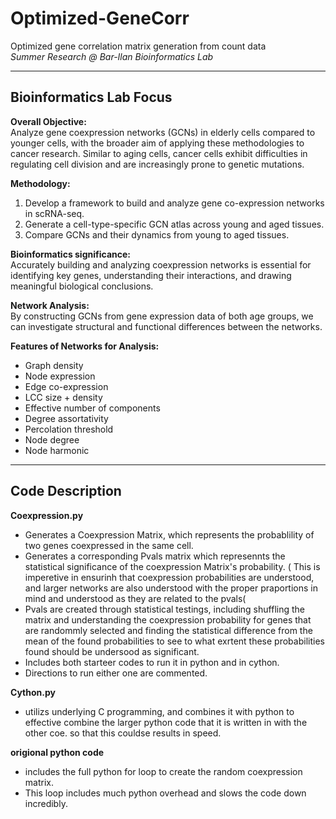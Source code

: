 # Optimized-GeneCorr
Optimized gene correlation matrix generation from count data  
*Summer Research @ Bar-Ilan Bioinformatics Lab*

---

## Bioinformatics Lab Focus

**Overall Objective:**  
Analyze gene coexpression networks (GCNs) in elderly cells compared to younger cells, with the broader aim of applying these methodologies to cancer research. Similar to aging cells, cancer cells exhibit difficulties in regulating cell division and are increasingly prone to genetic mutations.  

**Methodology:**  
1. Develop a framework to build and analyze gene co-expression networks in scRNA-seq.  
2. Generate a cell-type-specific GCN atlas across young and aged tissues.  
3. Compare GCNs and their dynamics from young to aged tissues.  

**Bioinformatics significance:**  
Accurately building and analyzing coexpression networks is essential for identifying key genes, understanding their interactions, and drawing meaningful biological conclusions. 

**Network Analysis:**  
By constructing GCNs from gene expression data of both age groups, we can investigate structural and functional differences between the networks.  

**Features of Networks for Analysis:**  
- Graph density  
- Node expression  
- Edge co-expression  
- LCC size + density  
- Effective number of components  
- Degree assortativity  
- Percolation threshold  
- Node degree  
- Node harmonic

---
## Code Description 

**Coexpression.py** 
- Generates a Coexpression Matrix, which represents the probablility of two genes coexpressed in the same cell.
- Generates a corresponding Pvals matrix which represennts the statistical significance of the coexpression Matrix's probability. ( This is imperetive in ensurinh that coexpression probabilities are understood, and larger networks are also understood with the proper praportions in mind and understood as they are related to the pvals(
- Pvals are created through statistical testings, including shuffling the matrix and understanding the coexpression probability for genes that are randommly selected and finding the statistical difference from the mean of the found probabilities to see to what exrtent these probabilities found should be undersood as significant.
- Includes both starteer codes to run it in python and in cython.
- Directions to run either one are commented. 
  
   
**Cython.py** 
- utilizs underlying C programming, and combines it with python to effective combine the larger python code that it is written in with the other coe. so that this couldse results in speed. 

**origional python code** 
- includes the full python for loop to create the random coexpression matrix.
- This loop includes much python overhead and slows the code down incredibly. 



